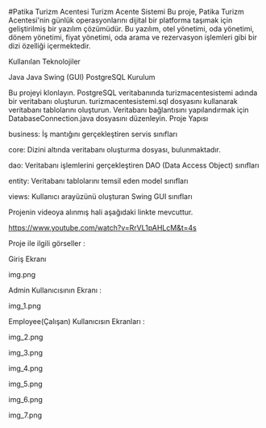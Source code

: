 #Patika Turizm Acentesi Turizm Acente Sistemi Bu proje, Patika Turizm Acentesi'nin günlük operasyonlarını dijital bir platforma taşımak için geliştirilmiş bir yazılım çözümüdür. Bu yazılım, otel yönetimi, oda yönetimi, dönem yönetimi, fiyat yönetimi, oda arama ve rezervasyon işlemleri gibi bir dizi özelliği içermektedir.

Kullanılan Teknolojiler

Java
Java Swing (GUI)
PostgreSQL
Kurulum

Bu projeyi klonlayın.
PostgreSQL veritabanında turizmacentesistemi adında bir veritabanı oluşturun.
turizmacentesistemi.sql dosyasını kullanarak veritabanı tablolarını oluşturun. Veritabanı bağlantısını yapılandırmak için DatabaseConnection.java dosyasını düzenleyin.
Proje Yapısı

business: İş mantığını gerçekleştiren servis sınıfları

core: Dizini altında veritabanı oluşturma dosyası, bulunmaktadır.

dao: Veritabanı işlemlerini gerçekleştiren DAO (Data Access Object) sınıfları

entity: Veritabanı tablolarını temsil eden model sınıfları

views: Kullanıcı arayüzünü oluşturan Swing GUI sınıfları

Projenin videoya alınmış hali aşağıdaki linkte mevcuttur.

https://www.youtube.com/watch?v=RrVL1pAHLcM&t=4s

Proje ile ilgili görseller :

Giriş Ekranı

img.png

Admin Kullanıcısının Ekranı :

img_1.png

Employee(Çalışan) Kullanıcısın Ekranları :

img_2.png

img_3.png

img_4.png

img_5.png

img_6.png

img_7.png
